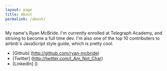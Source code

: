 ```yaml
---
layout: page
title: About
permalink: /about/
---
```

My name's Ryan McBride. I'm currently enrolled at Telegraph Academy, and striving to become a full time dev. I'm also one of the top 10 contributers to airbnb's JavaScript style guide, which is pretty cool.

* [Github] (http://github.com/ryan-mcbride)
* [Twitter] (http://twitter.com/I_Am_Not_Char)
* [LinkedIn] ()
